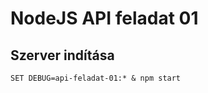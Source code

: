 # NodeJS API feladat 01

## Szerver indítása
```azurepowershell
SET DEBUG=api-feladat-01:* & npm start
```
